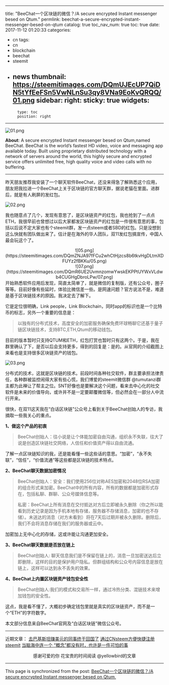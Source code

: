 
---
title: "BeeChat一个区块链的微信？/A secure encrypted Instant messenger besed on Qtum."
permlink: beechat-a-secure-encrypted-instant-messenger-besed-on-qtum
catalog: true
toc_nav_num: true
toc: true
date: 2017-11-12 01:20:33
categories:
- cn
tags:
- cn
- blockchain
- beechat
- steemit
- news
thumbnail: https://steemitimages.com/DQmUJEcUP7QiDN5tYfEeFSn5VwNLnSu3qy8VNa9EoKvQRQQ/01.png
sidebar:
    right:
        sticky: true
widgets:
    -
        type: toc
        position: right
---


![01.png](https://steemitimages.com/DQmUJEcUP7QiDN5tYfEeFSn5VwNLnSu3qy8VNa9EoKvQRQQ/01.png)

**About**: A secure encrypted Instant messenger besed on Qtum,named  BeeChat. BeeChat is the world’s fastest HD video, voice and messaging app available today. Built using proprietary distributed technology with a network of servers around the world, this highly secure and encrypted service offers unlimited free, high quality voice and video calls with no buffering. 

---

昨天朋友推荐我安装了一个聊天软件BeeChat，还没来得急了解熟悉这个应用，朋友把我拉进一个BeeChat上关于区块链的官方聊天群，据说老猫在里面。进群后，就是有人刷屏的发红包。

![02.png](https://steemitimages.com/DQmVvwJdWzzAaQZh5siDCUUkpqGKTAV6NTnEALZQkrvpZtT/02.png)

我也随意点了几个，发现有意思了，是区块链资产的红包，我也抢到了一点点ETH，我很早前也曾想过以后大家都发区块链资产的红包是一件很有意思的事，包括以后说不定大家也有个steemit群，发一点steem或者SBD的红包。只是没想到这么快就有团队做出来了。估计是在海外的华人团队，双11发红包搞宣传，中国人最会玩这个了。

<center>![05.png](https://steemitimages.com/DQmZNJA97fFCu2whCtHjzcs8b6tkvHgDLtmXDFUYz2fBKKu/05.png)</center>
<center>![07.png](https://steemitimages.com/DQmR6UE2UvmnzomwYwskEKPPtUYWxVLdwb4CUGHgDbroLPw/07.png)</center>
开始熟悉软件应用后发现，简直太简单了，就是微信的复制版，还有公众号，圈子等等。目前好像有些延时，体验比微信差一些。是网速问题？官方说法不是，难道是基于区块链技术的原因。我决定去了解下。

它是定位很明确，Link people，Link Blockchain，同时app的标识也是一个比特币的标志，另外一个重要的信息是：

> 以独有的分布式技术，高度安全的加密服务确保免费环球畅聊它还基于量子链区块链技术，支持BTC,ETH,Qtum的移动钱包。

目前的版本暂时只支持QTUM和ETH，红包打赏也暂时只有这两个。于是，我在群里确认了下，是否以后会支持更多，得到的回复是：是的。从官网的介绍截图上来看也是支持很多区块链资产的钱包。

![03.png](https://steemitimages.com/DQmPrSa4sEzZ5gxQSb2coHs8aFjnV4WQuqYwEP1XgGUzfkF/03.png)

分布式的技术，这就是区块链的技术。前段时间各种社交软件，群主要承担法律责任，各种群被监控闹得大家有些心慌，我们博爱的steemit微信群 @tumutanzi群主都为此禅让了帮主之位。SNT好像也是要解决这个问题，看来去中心化的社交软件是未来的价值导向，或许并不是一定要颠覆微信等，但必然会在一部分人中流行开来。

很快，在双11这天我在“白话区块链”公众号上看到关于BeeChat创始人的专访，我摘取一些我关心的重点。

**1、做这个产品的初衷**
> BeeChat创始人：往小说是让个体能加密自由沟通，组织永不失联，往大了说是创造区块链社交网络，人信任和价值资产得以自由流通。

了解一点区块链知识的我，还是能看懂一些这些话的意思。“加密”，“永不失联”，“信任”，“价值流通”等这些都是区块链的技术特点。

**2、BeeChat聊天数据加密情况**
> BeeChat创始人：安全：我们使用256位对称AES加密和2048位RSA加密的组合形式来加密。BeeChat中的所有内容，所有的数据都是加密形式存在，包括私聊、群聊、公众号媒体信息等。
>
>私密：BeeChat上所有消息在交付抵达对方后立即被永久删除（你之所以能看到历史记录是因为手机本地有存储，服务器不存储消息，加密的也不存储）。未送达的消息（对方未看到）将在7天后过期并被永久删除。删除后，我们不会将消息存储在我们的服务器或云中。

加密加上无中心化的存储，这或许能让沟通更加安全。

**3、BeeChat聊天数据是否放在链上**
>BeeChat创始人: 聊天信息我们是不保留在链上的，消息一旦加密送达后立即删除，这样的目的是保护用户隐私。但群组结构和公众号内容信息是放在链上，这样可以达到永不丢失的效果。

**4、BeeChat上内置区块链资产钱包安全性**
>BeeChat创始人:我们的模式和交易所一样，通过冷热分类、混链技术来增加钱包的安全性。

这点，我是看不懂了，大概初步确定钱包里就是真实的区块链资产，而不是一个“ETH”的字符数字。

本文部分信息来自BeeChat官网及“白话区块链”微信公众号。

---

近期文章：
[去巴基斯坦赚美元的同事终于回国了](https://steemit.com/cn/@yellowbird/cny)
[通过CNsteem方便快捷注册steemit](https://steemit.com/cn/@yellowbird/cnsteem-steemit)
[当脑海中连一个 “概念”都没有时，也许是一件可怕的事](https://steemit.com/cn/@yellowbird/sehhm)

<center>感谢可爱的你
花宝贵的时间阅读 @yellowbird的文章</center>

- - -

This page is synchronized from the post: [BeeChat一个区块链的微信？/A secure encrypted Instant messenger besed on Qtum.](https://steemit.com/@yellowbird/beechat-a-secure-encrypted-instant-messenger-besed-on-qtum)

